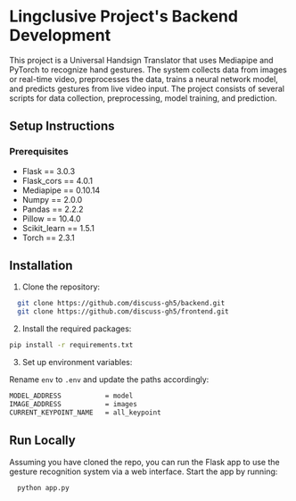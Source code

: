 # Lingclusive Project's Backend Development

This project is a Universal Handsign Translator that uses Mediapipe and PyTorch to recognize hand gestures. The system collects data from images or real-time video, preprocesses the data, trains a neural network model, and predicts gestures from live video input. The project consists of several scripts for data collection, preprocessing, model training, and prediction.

## Setup Instructions
### Prerequisites
- Flask         == 3.0.3
- Flask_cors    == 4.0.1
- Mediapipe     == 0.10.14
- Numpy         == 2.0.0
- Pandas        == 2.2.2
- Pillow        == 10.4.0
- Scikit_learn  == 1.5.1
- Torch         == 2.3.1

## Installation

1. Clone the repository:

```bash
  git clone https://github.com/discuss-gh5/backend.git
  git clone https://github.com/discuss-gh5/frontend.git
```
    
2. Install the required packages:
```bash
pip install -r requirements.txt
```

3. Set up environment variables:

Rename ```env``` to ```.env``` and update the paths accordingly:
```bash
MODEL_ADDRESS           = model
IMAGE_ADDRESS           = images
CURRENT_KEYPOINT_NAME   = all_keypoint
```
## Run Locally

Assuming you have cloned the repo, you can run the Flask app to use the gesture recognition system via a web interface. Start the app by running:

```bash
  python app.py
```
